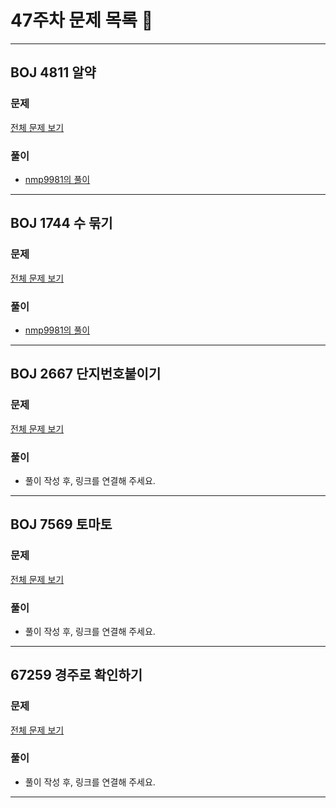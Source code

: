 # 47주차 문제 목록 📝
___
## BOJ 4811 알약
### 문제
[전체 문제 보기](https://www.acmicpc.net/problem/4811)

### 풀이
- [nmp9981의 풀이](https://blog.naver.com/tybnasgo/222658514269)
___

## BOJ 1744 수 묶기
### 문제
[전체 문제 보기](https://www.acmicpc.net/problem/1744)

### 풀이
- [nmp9981의 풀이](https://blog.naver.com/tybnasgo/222897476518)
___

## BOJ 2667 단지번호붙이기
### 문제
[전체 문제 보기](https://www.acmicpc.net/problem/2667)

### 풀이
- 풀이 작성 후, 링크를 연결해 주세요.
___

## BOJ 7569 토마토
### 문제
[전체 문제 보기](https://www.acmicpc.net/problem/7569)

### 풀이
- 풀이 작성 후, 링크를 연결해 주세요.
___
##  67259 경주로 확인하기
### 문제
[전체 문제 보기](https://school.programmers.co.kr/learn/courses/30/lessons/67259)

### 풀이
- 풀이 작성 후, 링크를 연결해 주세요.
___
